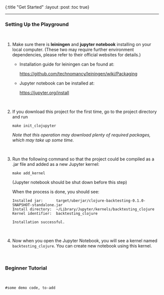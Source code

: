 {:title "Get Started"
 :layout :post
 :toc true}

---

### Setting Up the Playground
<br>

1. Make sure there is **leiningen** and **jupyter notebook** installing on your local computer. (These two may require further environment dependencies, please refer to their official websites for details.)

   - Installation guide for leiningen can be found at:

      <https://github.com/technomancy/leiningen/wiki/Packaging>

   - Jupyter notebook can be installed at: 

      <https://jupyter.org/install>

<br>

2. If you download this project for the first time, go to the project directory and run

   `make init_clojupyter`

   *Note that this operation may download plenty of required packages, which may take up some time.*

<br>

3. Run the following command so that the project could be compiled as a .jar file and added as a new Jupyter kernel:

   `make add_kernel`

   (Jupyter notebook should be shut down before this step)

   When the process is done, you should see:

   ```
   Installed jar:      target/uberjar/clojure-backtesting-0.1.0-SNAPSHOT-standalone.jar
   Install directory:  ~/Library/Jupyter/kernels/backtesting_clojure
   Kernel identifier:  backtesting_clojure
         
   Installation successful.
   ```

<br>

4. Now when you open the Jupyter Notebook, you will see a kernel named `backtesting_clojure`. You can create new notebook using this kernel.

<br>

### Beginner Tutorial
<br>

   ```
   #some demo code, to-add
   ```

